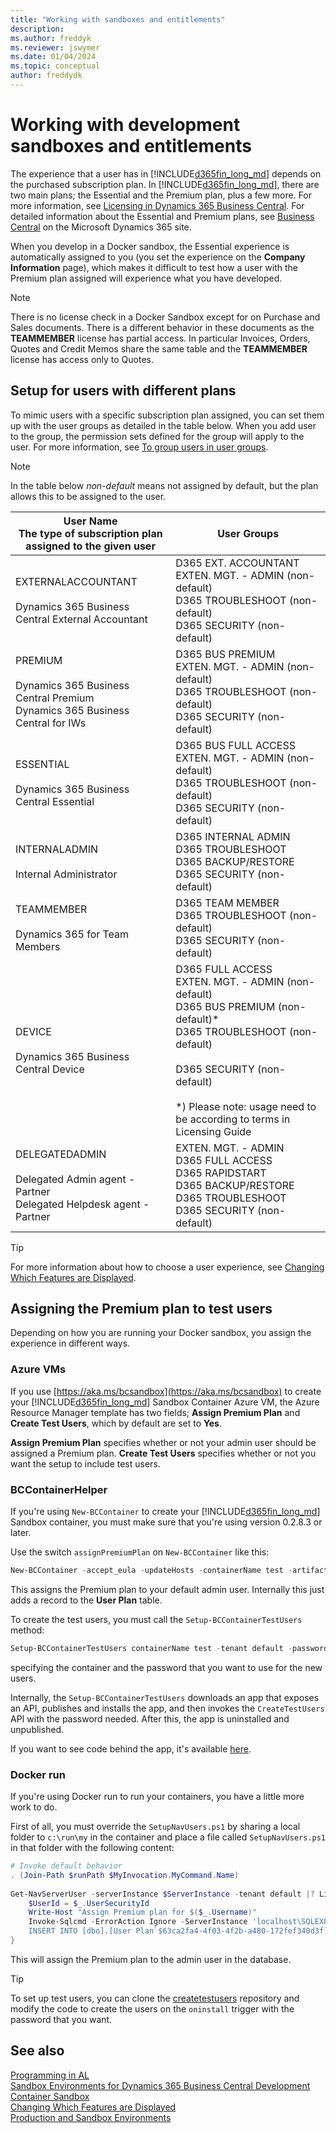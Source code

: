```yaml
---
title: "Working with sandboxes and entitlements"
description:
ms.author: freddyk
ms.reviewer: jswymer
ms.date: 01/04/2024
ms.topic: conceptual
author: freddydk
---
```


# Working with development sandboxes and entitlements

The experience that a user has in [!INCLUDE[d365fin_long_md](includes/d365fin_long_md.md)] depends on the purchased subscription plan. In [!INCLUDE[d365fin_long_md](includes/d365fin_long_md.md)], there are two main plans; the Essential and the Premium plan, plus a few more. For more information, see [Licensing in Dynamics 365 Business Central](../deployment/licensing.md). For detailed information about the Essential and Premium plans, see [Business Central](https://dynamics.microsoft.com/business-central/overview/) on the Microsoft Dynamics 365 site.  

When you develop in a Docker sandbox, the Essential experience is automatically assigned to you (you set the experience on the **Company Information** page), which makes it difficult to test how a user with the Premium plan assigned will experience what you have developed.

> [!NOTE]  
> There is no license check in a Docker Sandbox except for on Purchase and Sales documents. There is a different behavior in these documents as the **TEAMMEMBER** license has partial access. In particular Invoices, Orders, Quotes and Credit Memos share the same table and the **TEAMMEMBER** license has access only to Quotes.

## Setup for users with different plans

To mimic users with a specific subscription plan assigned, you can set them up with the user groups as detailed in the table below. When you add user to the group, the permission sets defined for the group will apply to the user. For more information, see [To group users in user groups](/dynamics365/business-central/ui-define-granular-permissions#to-manage-permissions-through-user-groups).

> [!NOTE]  
> In the table below *non-default* means not assigned by default, but the plan allows this to be assigned to the user.

|User Name <br>The type of subscription plan <br> assigned to the given user|User Groups|
|---------|-----------
|EXTERNALACCOUNTANT<br><br>Dynamics 365 Business Central External Accountant|D365 EXT. ACCOUNTANT<br>EXTEN. MGT. - ADMIN (non-default)<br>D365 TROUBLESHOOT (non-default)<br>D365 SECURITY (non-default)|
|PREMIUM<br><br>Dynamics 365 Business Central Premium<br>Dynamics 365 Business Central for IWs|D365 BUS PREMIUM<br>EXTEN. MGT. - ADMIN (non-default)<br>D365 TROUBLESHOOT (non-default)<br>D365 SECURITY (non-default)|
|ESSENTIAL<br><br>Dynamics 365 Business Central Essential|D365 BUS FULL ACCESS<br>EXTEN. MGT. - ADMIN (non-default)<br>D365 TROUBLESHOOT (non-default)<br>D365 SECURITY (non-default)|
|INTERNALADMIN<br><br>Internal Administrator|D365 INTERNAL ADMIN<br>D365 TROUBLESHOOT<br>D365 BACKUP/RESTORE<br>D365 SECURITY (non-default)|
|TEAMMEMBER<br><br>Dynamics 365 for Team Members|D365 TEAM MEMBER<br>D365 TROUBLESHOOT (non-default)<br>D365 SECURITY (non-default)|
|DEVICE    <br><br>Dynamics 365 Business Central Device|D365 FULL ACCESS<br>EXTEN. MGT. - ADMIN (non-default)<br>D365 BUS PREMIUM (non-default)* <br>D365 TROUBLESHOOT (non-default)<br><br>D365 SECURITY (non-default)<br><br> *) Please note: usage need to be according to terms in Licensing Guide |
|DELEGATEDADMIN<br><br>Delegated Admin agent - Partner<br>Delegated Helpdesk agent - Partner|EXTEN. MGT. - ADMIN<br>D365 FULL ACCESS<br>D365 RAPIDSTART<br>D365 BACKUP/RESTORE<br>D365 TROUBLESHOOT<br>D365 SECURITY (non-default)|

> [!TIP]  
> For more information about how to choose a user experience, see [Changing Which Features are Displayed](/dynamics365/business-central/ui-experiences#choosing-a-user-experience-to-show-or-hide-features).

## Assigning the Premium plan to test users
Depending on how you are running your Docker sandbox, you assign the experience in different ways.

### Azure VMs
If you use [https://aka.ms/bcsandbox](https://aka.ms/bcsandbox) to create your [!INCLUDE[d365fin_long_md](includes/d365fin_long_md.md)] Sandbox Container Azure VM, the Azure Resource Manager template has two fields; **Assign Premium Plan** and **Create Test Users**, which by default are set to **Yes**.

**Assign Premium Plan** specifies whether or not your admin user should be assigned a Premium plan. **Create Test Users** specifies whether or not you want the setup to include test users. 

### BCContainerHelper
If you're using `New-BCContainer` to create your [!INCLUDE[d365fin_long_md](includes/d365fin_long_md.md)] Sandbox container, you must make sure that you're using version 0.2.8.3 or later.

Use the switch `assignPremiumPlan` on `New-BCContainer` like this:

```powershell
New-BCContainer -accept_eula -updateHosts -containerName test -artifactUrl (Get-BCArtifactUrl -country us) -assignPremiumPlan
```

This assigns the Premium plan to your default admin user. Internally this just adds a record to the **User Plan** table.

To create the test users, you must call the `Setup-BCContainerTestUsers` method:

```powershell
Setup-BCContainerTestUsers containerName test -tenant default -password $securePassword
```

specifying the container and the password that you want to use for the new users.

Internally, the `Setup-BCContainerTestUsers` downloads an app that exposes an API, publishes and installs the app, and then invokes the `CreateTestUsers` API with the password needed. After this, the app is uninstalled and unpublished.

If you want to see code behind the app, it's available [here](https://github.com/businesscentralapps/createtestusers).

### Docker run
If you're using Docker run to run your containers, you have a little more work to do.

First of all, you must override the `SetupNavUsers.ps1` by sharing a local folder to `c:\run\my` in the container and place a file called `SetupNavUsers.ps1` in that folder with the following content:

```powershell
# Invoke default behavior
. (Join-Path $runPath $MyInvocation.MyCommand.Name)
 
Get-NavServerUser -serverInstance $ServerInstance -tenant default |? LicenseType -eq "FullUser" | ForEach-Object {
    $UserId = $_.UserSecurityId
    Write-Host "Assign Premium plan for $($_.Username)"
    Invoke-Sqlcmd -ErrorAction Ignore -ServerInstance 'localhost\SQLEXPRESS' -Query "USE [$TenantId]
    INSERT INTO [dbo].[User Plan`$63ca2fa4-4f03-4f2b-a480-172fef340d3f] ([Plan ID],[User Security ID]) VALUES ('{8e9002c0-a1d8-4465-b952-817d2948e6e2}','$userId')"
}
```

This will assign the Premium plan to the admin user in the database.

> [!TIP]  
> To set up test users, you can clone the [createtestusers](https://github.com/businesscentralapps/createtestusers) repository and modify the code to create the users on the `oninstall` trigger with the password that you want.

## See also

[Programming in AL](devenv-programming-in-al.md)    
[Sandbox Environments for Dynamics 365 Business Central Development](devenv-sandbox-overview.md)    
[Container Sandbox](devenv-get-started-container-sandbox.md)    
[Changing Which Features are Displayed](/dynamics365/business-central/ui-experiences#choosing-a-user-experience-to-show-or-hide-features)    
[Production and Sandbox Environments](../administration/environment-types.md)  
